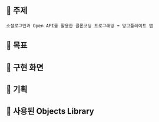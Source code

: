 ## 📌 주제
    소셜로그인과 Open API를 활용한 클론코딩 프로그래밍 ➡️ 망고플레이트 앱
    
## 📌 목표

    
    
    
## 📌 구현 화면


## 📌 기획 
   


## 📌 사용된 Objects Library


